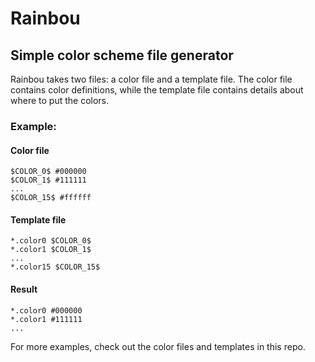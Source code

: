 Rainbou
=======

Simple color scheme file generator
----------------------------------

Rainbou takes two files: a color file and a template file. The color file contains color definitions, while the template file contains details about where to put the colors.

### Example:

#### Color file

```
$COLOR_0$ #000000
$COLOR_1$ #111111
...
$COLOR_15$ #ffffff
```

#### Template file

```
*.color0 $COLOR_0$
*.color1 $COLOR_1$
...
*.color15 $COLOR_15$
```

#### Result

```
*.color0 #000000
*.color1 #111111
...
```

For more examples, check out the color files and templates in this repo.
